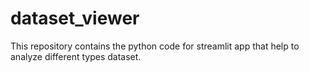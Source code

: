 # dataset_viewer
This repository contains the python code for streamlit app that help to analyze different types dataset.
